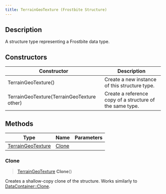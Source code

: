 ```yaml
---
title: TerrainGeoTexture (Frostbite Structure)
---
```

## Description

A structure type representing a Frostbite data type.

## Constructors

| Constructor                                | Description                                              |
| ------------------------------------------ | -------------------------------------------------------- |
| TerrainGeoTexture()                        | Create a new instance of this structure type.            |
| TerrainGeoTexture(TerrainGeoTexture other) | Create a reference copy of a structure of the same type. |

## Methods

| Type                                   | Name            | Parameters |
| -------------------------------------- | --------------- | ---------- |
| [TerrainGeoTexture](TerrainGeoTexture) | [Clone](#clone) |            |

### Clone

> [TerrainGeoTexture](TerrainGeoTexture) **Clone**()

Creates a shallow-copy clone of the structure. Works similarly to [DataContainer::Clone](/vext/ref/cls/shr/datacontainer#clone).
